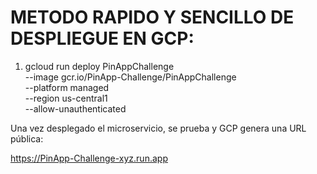 METODO RAPIDO Y SENCILLO DE DESPLIEGUE EN GCP:
==============================================

1) gcloud run deploy PinAppChallenge \
    --image gcr.io/PinApp-Challenge/PinAppChallenge \
    --platform managed \
    --region us-central1 \
    --allow-unauthenticated

Una vez desplegado el microservicio, se prueba y GCP genera una URL pública:

https://PinApp-Challenge-xyz.run.app
